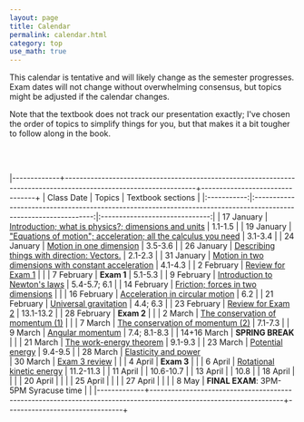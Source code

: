 ```yaml
---
layout: page
title: Calendar
permalink: calendar.html
category: top 
use_math: true
---
```


    
This calendar is tentative and will likely change as the semester progresses. Exam dates will not change without overwhelming consensus, but topics might be adjusted if the calendar changes.

Note that the textbook does not track our presentation exactly; I've chosen the order of topics to simplify things for you, but that makes it a bit tougher to follow along in the book.

<br><br>

|-------------+------------------------------------------------------------------------------------------------------------------+--------------------------------+
| Class Date  | Topics                                                                                                           | Textbook sections              |
|:-----------:|:----------------------------------------------------------------------------------------------------------------:|:------------------------------:|
| 17 January  | <a href="slides/lec1/lecture1.pdf">Introduction; what is physics?; dimensions and units</a>                                             | 1.1-1.5                        |
| 19 January  | <a href="slides/lec2/lecture2.pdf">"Equations of motion"; acceleration; all the calculus you need</a>                                                   | 3.1-3.4                        |
| 24 January  | <a href="slides/lec3/lecture3.pdf">Motion in one dimension</a>                                                                                          | 3.5-3.6                        |
| 26 January  | <a href="slides/lec4/lecture4.pdf">Describing things with direction: Vectors.</a>                                                                       | 2.1-2.3                        |
| 31 January  | <a href="slides/lec5/lecture5.pdf">Motion in two dimensions with constant acceleration</a>                                                                                                | 4.1-4.3                        |
| 2  February | <a href="slides/lec6/lecture6.pdf">Review for Exam 1</a>                                                                                                |                                |
| 7  February | **Exam 1**                                                                                                       | 5.1-5.3                        |
| 9  February | <a href="slides/lec7/lecture7.pdf">Introduction to Newton's laws</a>                                                                              | 5.4-5.7; 6.1                   |
| 14 February | <a href="slides/lec8/lecture8.pdf">Friction; forces in two dimensions</a>                                                           |                                |
| 16 February | <a href="slides/lec9/lecture-circular-motion.pdf">Acceleration in circular motion</a>                                                                                  | 6.2                            |
| 21 February | <a href="slides/lec10/lecture-universal-gravitation.pdf">Universal gravitation</a>                                                                 | 4.4; 6.3                       |
| 23 February | <a href="slides/lec11/lecture-exam2-review.pdf">Review for Exam 2</a>                                                                                                        | 13.1-13.2                      |
| 28 February | **Exam 2**                                                                                                       |                                |
| 2 March     | <a href="slides/lec12/lecture-momentum.pdf">The conservation of momentum (1)</a>                                                                                 |                                |
| 7  March    | <a href="slides/lec13/lecture-momentum-2.pdf">The conservation of momentum (2)</a>                                  | 7.1-7.3                        |
| 9  March    | <a href="slides/lecture-angular-momentum/lecture-angular-momentum.pdf">Angular momentum</a>
                                                                                                 | 7.4; 8.1-8.3                   |
| 14+16 March | **SPRING BREAK**                                                                                                 |                                |
| 21 March    | <a href="slides/lecture-work-energy-theorem/lecture-work-energy-theorem.pdf">The work-energy theorem</a>                                                                           | 9.1-9.3                        | 
| 23 March    | <a href="slides/lecture-potential-energy/lecture-potential-energy.pdf">Potential energy</a>                                                                                               | 9.4-9.5                        |
| 28 March    | <a href="slides/lecture-springs-power/lecture-springs-power.pdf">Elasticity and power</a>                               
| 30 March    | <a href="slides/lecture-exam-3-review/lecture-exam-3-review.pdf">Exam 3 review</a>                                                                                                |                                |
| 4  April    | **Exam 3**                                                                                                       |                                |
| 6  April    | <a href="slides/lecture-rotational-kinetic-energy/lecture-rotational-kinetic-energy.pdf">Rotational kinetic energy</a>
                                                                                       | 11.2-11.3                      |
| 11 April    |                                  | 10.6-10.7                      |
| 13 April    |                                  | 10.8                           |
| 18 April    |                                   |                                |
| 20 April    |                                  |                                | 
| 25 April    |                                  |                                |
| 27 April    |                                  |                                |
| 8 May      | **FINAL EXAM**: 3PM-5PM Syracuse time                                                                            |                                |
|-------------+------------------------------------------------------------------------------------------------------------------+--------------------------------+




